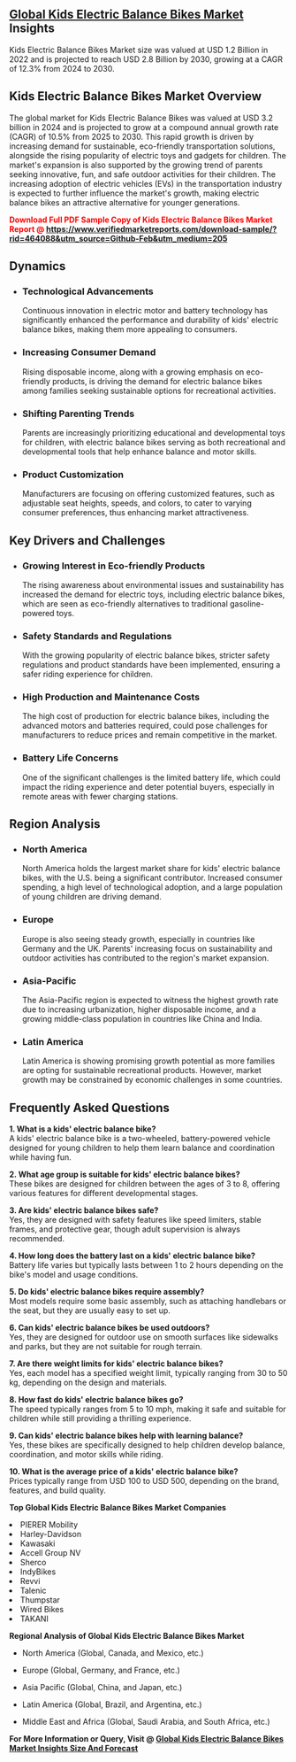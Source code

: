 <h2><a href="https://www.verifiedmarketreports.com/download-sample/?rid=464088&amp;utm_source=Github&amp;utm_medium=205" target="_blank">Global Kids Electric Balance Bikes Market</a> Insights</h2><p>Kids Electric Balance Bikes Market size was valued at USD 1.2 Billion in 2022 and is projected to reach USD 2.8 Billion by 2030, growing at a CAGR of 12.3% from 2024 to 2030.</p><p> <h2>Kids Electric Balance Bikes Market Overview</h2> <p>The global market for Kids Electric Balance Bikes was valued at USD 3.2 billion in 2024 and is projected to grow at a compound annual growth rate (CAGR) of 10.5% from 2025 to 2030. This rapid growth is driven by increasing demand for sustainable, eco-friendly transportation solutions, alongside the rising popularity of electric toys and gadgets for children. The market's expansion is also supported by the growing trend of parents seeking innovative, fun, and safe outdoor activities for their children. The increasing adoption of electric vehicles (EVs) in the transportation industry is expected to further influence the market's growth, making electric balance bikes an attractive alternative for younger generations.</p> <p><strong><p><span class=""><span style="color: #ff0000;"><strong>Download Full PDF Sample Copy of Kids Electric Balance Bikes Market Report</strong> @ </span><a href="https://www.verifiedmarketreports.com/download-sample/?rid=464088&amp;utm_source=Github-Feb&amp;utm_medium=205" target="_blank">https://www.verifiedmarketreports.com/download-sample/?rid=464088&amp;utm_source=Github-Feb&amp;utm_medium=205</a></span></p></strong></p> <h2>Dynamics</h2> <ul> <li><h3>Technological Advancements</h3> Continuous innovation in electric motor and battery technology has significantly enhanced the performance and durability of kids' electric balance bikes, making them more appealing to consumers.</li> <li><h3>Increasing Consumer Demand</h3> Rising disposable income, along with a growing emphasis on eco-friendly products, is driving the demand for electric balance bikes among families seeking sustainable options for recreational activities.</li> <li><h3>Shifting Parenting Trends</h3> Parents are increasingly prioritizing educational and developmental toys for children, with electric balance bikes serving as both recreational and developmental tools that help enhance balance and motor skills.</li> <li><h3>Product Customization</h3> Manufacturers are focusing on offering customized features, such as adjustable seat heights, speeds, and colors, to cater to varying consumer preferences, thus enhancing market attractiveness.</li> </ul> <h2>Key Drivers and Challenges</h2> <ul> <li><h3>Growing Interest in Eco-friendly Products</h3> The rising awareness about environmental issues and sustainability has increased the demand for electric toys, including electric balance bikes, which are seen as eco-friendly alternatives to traditional gasoline-powered toys.</li> <li><h3>Safety Standards and Regulations</h3> With the growing popularity of electric balance bikes, stricter safety regulations and product standards have been implemented, ensuring a safer riding experience for children.</li> <li><h3>High Production and Maintenance Costs</h3> The high cost of production for electric balance bikes, including the advanced motors and batteries required, could pose challenges for manufacturers to reduce prices and remain competitive in the market.</li> <li><h3>Battery Life Concerns</h3> One of the significant challenges is the limited battery life, which could impact the riding experience and deter potential buyers, especially in remote areas with fewer charging stations.</li> </ul> <h2>Region Analysis</h2> <ul> <li><h3>North America</h3> North America holds the largest market share for kids' electric balance bikes, with the U.S. being a significant contributor. Increased consumer spending, a high level of technological adoption, and a large population of young children are driving demand.</li> <li><h3>Europe</h3> Europe is also seeing steady growth, especially in countries like Germany and the UK. Parents' increasing focus on sustainability and outdoor activities has contributed to the region's market expansion.</li> <li><h3>Asia-Pacific</h3> The Asia-Pacific region is expected to witness the highest growth rate due to increasing urbanization, higher disposable income, and a growing middle-class population in countries like China and India.</li> <li><h3>Latin America</h3> Latin America is showing promising growth potential as more families are opting for sustainable recreational products. However, market growth may be constrained by economic challenges in some countries.</li> </ul> <h2>Frequently Asked Questions</h2> <p><strong>1. What is a kids' electric balance bike?</strong><br> A kids' electric balance bike is a two-wheeled, battery-powered vehicle designed for young children to help them learn balance and coordination while having fun.</p> <p><strong>2. What age group is suitable for kids' electric balance bikes?</strong><br> These bikes are designed for children between the ages of 3 to 8, offering various features for different developmental stages.</p> <p><strong>3. Are kids' electric balance bikes safe?</strong><br> Yes, they are designed with safety features like speed limiters, stable frames, and protective gear, though adult supervision is always recommended.</p> <p><strong>4. How long does the battery last on a kids' electric balance bike?</strong><br> Battery life varies but typically lasts between 1 to 2 hours depending on the bike's model and usage conditions.</p> <p><strong>5. Do kids' electric balance bikes require assembly?</strong><br> Most models require some basic assembly, such as attaching handlebars or the seat, but they are usually easy to set up.</p> <p><strong>6. Can kids' electric balance bikes be used outdoors?</strong><br> Yes, they are designed for outdoor use on smooth surfaces like sidewalks and parks, but they are not suitable for rough terrain.</p> <p><strong>7. Are there weight limits for kids' electric balance bikes?</strong><br> Yes, each model has a specified weight limit, typically ranging from 30 to 50 kg, depending on the design and materials.</p> <p><strong>8. How fast do kids' electric balance bikes go?</strong><br> The speed typically ranges from 5 to 10 mph, making it safe and suitable for children while still providing a thrilling experience.</p> <p><strong>9. Can kids' electric balance bikes help with learning balance?</strong><br> Yes, these bikes are specifically designed to help children develop balance, coordination, and motor skills while riding.</p> <p><strong>10. What is the average price of a kids' electric balance bike?</strong><br> Prices typically range from USD 100 to USD 500, depending on the brand, features, and build quality.</p> </p><p><strong>Top Global Kids Electric Balance Bikes Market Companies</strong></p><div data-test-id=""><p><li>PIERER Mobility</li><li> Harley-Davidson</li><li> Kawasaki</li><li> Accell Group NV</li><li> Sherco</li><li> IndyBikes</li><li> Revvi</li><li> Talenic</li><li> Thumpstar</li><li> Wired Bikes</li><li> TAKANI</li></p><div><strong>Regional Analysis of&nbsp;Global Kids Electric Balance Bikes Market</strong></div><ul><li dir="ltr"><p dir="ltr">North America&nbsp;(Global, Canada, and Mexico, etc.)</p></li><li dir="ltr"><p dir="ltr">Europe (Global, Germany, and France, etc.)</p></li><li dir="ltr"><p dir="ltr">Asia Pacific&nbsp;(Global, China, and Japan, etc.)</p></li><li dir="ltr"><p dir="ltr">Latin America&nbsp;(Global, Brazil, and Argentina, etc.)</p></li><li dir="ltr">Middle East and Africa&nbsp;(Global, Saudi Arabia, and South Africa, etc.)</li></ul><p><strong>For More Information or Query, Visit @&nbsp;</strong><strong><a href="https://www.verifiedmarketreports.com/product/kids-electric-balance-bikes-market/?utm_source=Github&amp;utm_medium=205" target="_blank">Global Kids Electric Balance Bikes Market Insights Size And Forecast</a></strong></p></div>
